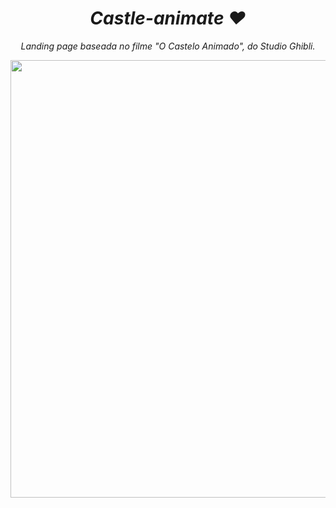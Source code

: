 <i><h1 align="center"> Castle-animate ❤</h1></i>
<i><p align="center">Landing page baseada no filme "O Castelo Animado", do Studio Ghibli.</p></i>

<div align="center">
<img src="https://user-images.githubusercontent.com/81976280/162633509-9fa9d543-c2b0-4e14-8e0e-636a2cf764f8.png" width="700px">
</div>
